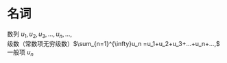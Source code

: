 # 名词
数列 $u_1,u_2,u_3,...,u_n,...,$  
级数（常数项无穷级数）$\sum_{n=1}^{\infty}u_n =u_1+u_2+u_3+...+u_n+...,$  
一般项 $u_n$